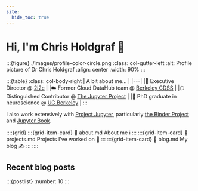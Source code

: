 ```yaml
---
site:
  hide_toc: true
---
```

# Hi, I'm Chris Holdgraf 👋

:::{figure} ./images/profile-color-circle.png
:class: col-gutter-left
:alt: Profile picture of Dr Chris Holdgraf
:align: center
:width: 90%
:::

:::{table}
:class: col-body-right
| A bit about me... |
|---|
|💼 Executive Director @ [2i2c](https://2i2c.org/) |
|☁️ Former Cloud DataHub team @ [Berkeley CDSS](https://cdss.berkeley.edu/) |
|🌕 Distinguished Contributor @ [The Jupyter Project](https://jupyter.org) |
|🧠 PhD graduate in neuroscience @ [UC Berkeley](https://berkeley.edu) |
:::

I also work extensively with [Project Jupyter](https://jupyter.org), particularly [the Binder Project](https://mybinder.org) and [Jupyter Book](https://jupyterbook.org).

::::{grid}
:::{grid-item-card}
:link: about.md
About me ℹ️
:::
:::{grid-item-card}
:link: projects.md
Projects I've worked on 🔧
:::
:::{grid-item-card}
:link: blog.md
My blog ✍️
:::
::::


## Recent blog posts

:::{postlist}
:number: 10
:::
